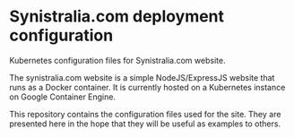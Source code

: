 # Synistralia.com deployment configuration

Kubernetes configuration files for Synistralia.com website.

The synistralia.com website is a simple NodeJS/ExpressJS website that runs as a Docker container. It is currently hosted on a Kubernetes instance on Google Container Engine.

This repository contains the configuration files used for the site. They are presented here in the hope that they will be useful as examples to others.

